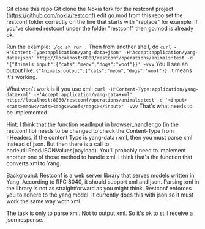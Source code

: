Git clone this repo
Git clone the Nokia fork for the restconf project (https://github.com/nokia/restconf)
edit go.mod from this repo set the restconf folder correctly on the line that starts with "replace"
    for example: if you've cloned restconf under the folder "restconf" then go.mod is already ok.

Run the example: `./go.sh run .`
Then from another shell, do `curl -H'Content-Type:application/yang-data+json' -H'Accept:application/yang-data+json' http://localhost:8080/restconf/operations/animals:test -d '{"Animals:input":{"cats":"meow","dogs":"woof"}}' -vvv`
You'll see an output like: `{"Animals:output":{"cats":"meow","dogs":"woof"}}`. It means it's working.

What won't work is if you use xml: `curl -H'Content-Type:application/yang-data+xml' -H'Accept:application/yang-data+xml' http://localhost:8080/restconf/operations/animals:test -d '<input><cats>meow</cats><dogs>woof</dogs></input>' -vvv`
That's what needs to be implemented.

Hint:
I think that the function readInput in browser_handler.go (in the restconf lib) needs to be changed to check the Content-Type from r.Headers.
if the content Type is yang-data+xml, then you must parse xml instead of json.
But then there is a call to nodeutil.ReadJSONValues(payload). You'll probably need to implement another one of those method to handle xml.
I think that's the function that converts xml to Yang.

Background:
Restconf is a web server library that serves models written in Yang.
According to RFC 8040, it should support xml and json.
Parsing xml in the library is not as straightforward as you might think. Restconf enforces you to adhere to the yang model. 
It currently does this with json so it must work the same way woth xml.

The task is only to parse xml. Not to output xml. So it's ok to still receive a json response.
